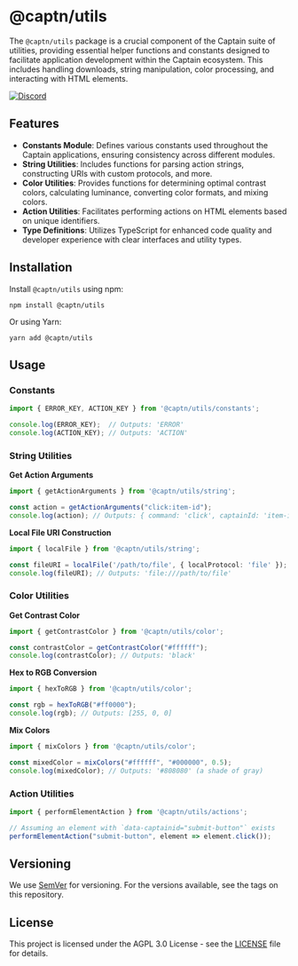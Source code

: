 # @captn/utils

The `@captn/utils` package is a crucial component of the Captain suite of utilities, providing essential helper functions and constants designed to facilitate application development within the Captain ecosystem. This includes handling downloads, string manipulation, color processing, and interacting with HTML elements.

[![Discord](https://img.shields.io/discord/1091306623819059300?color=7289da&label=Discord&logo=discord&logoColor=fff&style=for-the-badge)](https://discord.com/invite/m3TBB9XEkb)

## Features

- **Constants Module**: Defines various constants used throughout the Captain applications, ensuring consistency across different modules.
- **String Utilities**: Includes functions for parsing action strings, constructing URIs with custom protocols, and more.
- **Color Utilities**: Provides functions for determining optimal contrast colors, calculating luminance, converting color formats, and mixing colors.
- **Action Utilities**: Facilitates performing actions on HTML elements based on unique identifiers.
- **Type Definitions**: Utilizes TypeScript for enhanced code quality and developer experience with clear interfaces and utility types.

## Installation

Install `@captn/utils` using npm:

```shell
npm install @captn/utils
```

Or using Yarn:

```shell
yarn add @captn/utils
```

## Usage

### Constants

```ts
import { ERROR_KEY, ACTION_KEY } from '@captn/utils/constants';

console.log(ERROR_KEY);  // Outputs: 'ERROR'
console.log(ACTION_KEY); // Outputs: 'ACTION'
```

### String Utilities

**Get Action Arguments**

```ts
import { getActionArguments } from '@captn/utils/string';

const action = getActionArguments("click:item-id");
console.log(action); // Outputs: { command: 'click', captainId: 'item-id', value: undefined, options: undefined }
```

**Local File URI Construction**

```ts
import { localFile } from '@captn/utils/string';

const fileURI = localFile('/path/to/file', { localProtocol: 'file' });
console.log(fileURI); // Outputs: 'file:///path/to/file'
```

### Color Utilities

**Get Contrast Color**

```ts
import { getContrastColor } from '@captn/utils/color';

const contrastColor = getContrastColor("#ffffff");
console.log(contrastColor); // Outputs: 'black'
```

**Hex to RGB Conversion**

```ts
import { hexToRGB } from '@captn/utils/color';

const rgb = hexToRGB("#ff0000");
console.log(rgb); // Outputs: [255, 0, 0]
```

**Mix Colors**

```ts
import { mixColors } from '@captn/utils/color';

const mixedColor = mixColors("#ffffff", "#000000", 0.5);
console.log(mixedColor); // Outputs: '#808080' (a shade of gray)
```

### Action Utilities

```ts
import { performElementAction } from '@captn/utils/actions';

// Assuming an element with `data-captainid="submit-button"` exists
performElementAction("submit-button", element => element.click());
```

## Versioning

We use [SemVer](http://semver.org/) for versioning. For the versions available, see the tags on this repository.

## License

This project is licensed under the AGPL 3.0 License - see the [LICENSE](LICENSE) file for details.
